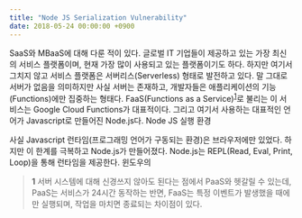 ```yaml
---
title: "Node JS Serialization Vulnerability"
date: 2018-05-24 00:00:00 +0900
---
```

SaaS와 MBaaS에 대해 다룬 적이 있다. 글로벌 IT 기업들이 제공하고 있는 가장 최신의 서비스 플랫폼이며, 현재 가장 많이 사용되고 있는 플랫폼이기도 하다. 하지만 여기서 그치지 않고 서비스 플랫폼은 서버리스(Serverless) 형태로 발전하고 있다. 말 그대로 서버가 없음을 의미하지만 사실 서버는 존재하고, 개발자들은 애플리케이션의 기능(Functions)에만 집중하는 형태다. FaaS(Functions as a Service)<sup id="a1">[1](#footnote1)</sup>로 불리는 이 서비스는 Google Cloud Functions가 대표적이다. 그리고 여기서 사용하는 대표적인 언어가 Javascript로 만들어진 Node.js다.
Node JS 실행 환경

사실 Javascript 런타임(프로그래밍 언어가 구동되는 환경)은 브라우저에만 있었다. 하지만 이 한계를 극복하고 Node.js가 만들어졌다. Node.js는 REPL(Read, Eval, Print, Loop)을 통해 런타임을 제공한다. 윈도우의 




><b id="footnote1">1</b> 서버 시스템에 대해 신경쓰지 않아도 된다는 점에서 PaaS와 헷갈릴 수 있는데, PaaS는 서비스가 24시간 동작하는 반면, FaaS는 특정 이벤트가 발생했을 때에만 실행되며, 작업을 마치면 종료되는 차이점이 있다.